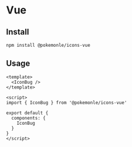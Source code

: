 # Vue

## Install

```bash
npm install @pokemonle/icons-vue
```

## Usage

```vue
<template>
  <IconBug />
</template>

<script>
import { IconBug } from '@pokemonle/icons-vue'

export default {
  components: {
    IconBug
  }
}
</script>
